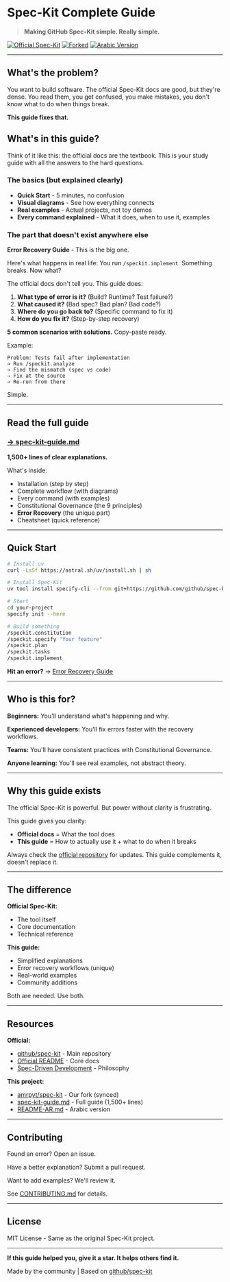# Spec-Kit Complete Guide

> **Making GitHub Spec-Kit simple. Really simple.**

[![Official Spec-Kit](https://img.shields.io/badge/Based%20on-github%2Fspec--kit-blue)](https://github.com/github/spec-kit)
[![Forked](https://img.shields.io/badge/Fork-amrpyt%2Fspec--kit-green)](https://github.com/amrpyt/spec-kit)
[![Arabic Version](https://img.shields.io/badge/العربية-README--AR-orange)](./README-AR.md)

---

## What's the problem?

You want to build software. The official Spec-Kit docs are good, but they're dense. You read them, you get confused, you make mistakes, you don't know what to do when things break.

**This guide fixes that.**

## What's in this guide?

Think of it like this: the official docs are the textbook. This is your study guide with all the answers to the hard questions.

### The basics (but explained clearly)
- **Quick Start** - 5 minutes, no confusion
- **Visual diagrams** - See how everything connects
- **Real examples** - Actual projects, not toy demos
- **Every command explained** - What it does, when to use it, examples

### The part that doesn't exist anywhere else

**Error Recovery Guide** - This is the big one.

Here's what happens in real life: You run `/speckit.implement`. Something breaks. Now what?

The official docs don't tell you. This guide does:

1. **What type of error is it?** (Build? Runtime? Test failure?)
2. **What caused it?** (Bad spec? Bad plan? Bad code?)
3. **Where do you go back to?** (Specific command to fix it)
4. **How do you fix it?** (Step-by-step recovery)

**5 common scenarios with solutions.** Copy-paste ready.

Example:
```
Problem: Tests fail after implementation
→ Run /speckit.analyze
→ Find the mismatch (spec vs code)
→ Fix at the source
→ Re-run from there
```

Simple.

---

## Read the full guide

### [→ spec-kit-guide.md](./spec-kit-guide.md)

**1,500+ lines of clear explanations.**

What's inside:
- Installation (step by step)
- Complete workflow (with diagrams)
- Every command (with examples)
- Constitutional Governance (the 9 principles)
- **Error Recovery** (the unique part)
- Cheatsheet (quick reference)

---

## Quick Start

```bash
# Install uv
curl -LsSf https://astral.sh/uv/install.sh | sh

# Install Spec-Kit
uv tool install specify-cli --from git+https://github.com/github/spec-kit.git

# Start
cd your-project
specify init --here

# Build something
/speckit.constitution
/speckit.specify "Your feature"
/speckit.plan
/speckit.tasks
/speckit.implement
```

**Hit an error?** → [Error Recovery Guide](./spec-kit-guide.md#error-recovery--debugging-guide)

---

## Who is this for?

**Beginners:** You'll understand what's happening and why.

**Experienced developers:** You'll fix errors faster with the recovery workflows.

**Teams:** You'll have consistent practices with Constitutional Governance.

**Anyone learning:** You'll see real examples, not abstract theory.

---

## Why this guide exists

The official Spec-Kit is powerful. But power without clarity is frustrating.

This guide gives you clarity:
- **Official docs** = What the tool does
- **This guide** = How to actually use it + what to do when it breaks

Always check the [official repository](https://github.com/github/spec-kit) for updates. This guide complements it, doesn't replace it.

---

## The difference

**Official Spec-Kit:**
- The tool itself
- Core documentation
- Technical reference

**This guide:**
- Simplified explanations
- Error recovery workflows (unique)
- Real-world examples
- Community additions

Both are needed. Use both.

---

## Resources

**Official:**
- [github/spec-kit](https://github.com/github/spec-kit) - Main repository
- [Official README](https://github.com/github/spec-kit/blob/main/README.md) - Core docs
- [Spec-Driven Development](https://github.com/github/spec-kit/blob/main/spec-driven.md) - Philosophy

**This project:**
- [amrpyt/spec-kit](https://github.com/amrpyt/spec-kit) - Our fork (synced)
- [spec-kit-guide.md](./spec-kit-guide.md) - Full guide (1,500+ lines)
- [README-AR.md](./README-AR.md) - Arabic version

---

## Contributing

Found an error? Open an issue.

Have a better explanation? Submit a pull request.

Want to add examples? We'll review it.

See [CONTRIBUTING.md](./CONTRIBUTING.md) for details.

---

## License

MIT License - Same as the original Spec-Kit project.

---

**If this guide helped you, give it a star. It helps others find it.**

Made by the community | Based on [github/spec-kit](https://github.com/github/spec-kit)
